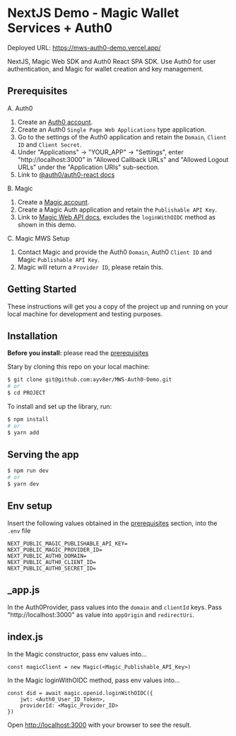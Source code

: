# NextJS Demo - Magic Wallet Services + Auth0

Deployed URL: https://mws-auth0-demo.vercel.app/

NextJS, Magic Web SDK and Auth0 React SPA SDK.
Use Auth0 for user authentication, and Magic for wallet creation and key management.

## Prerequisites

A. Auth0

1. Create an [Auth0 account](https://auth0.com/).
2. Create an Auth0 `Single Page Web Applications` type application.
3. Go to the settings of the Auth0 application and retain the `Domain`, `Client ID` and `Client Secret`.
4. Under "Applications" -> "YOUR_APP" -> "Settings", enter "http://localhost:3000" in "Allowed Callback URLs" and "Allowed Logout URLs" under the "Application URIs" sub-section.
5. Link to [@auth0/auth0-react docs](https://auth0.github.io/auth0-react/)

B. Magic

1. Create a [Magic account](https://magic.link/).
2. Create a Magic Auth application and retain the `Publishable API Key`.
3. Link to [Magic Web API docs](https://magic.link/docs/auth/api-reference/client-side-sdks/web), excludes the `loginWithOIDC` method as shown in this demo.

C. Magic MWS Setup

1. Contact Magic and provide the Auth0 `Domain`, Auth0 `Client ID` and Magic `Publishable API Key`.
2. Magic will return a `Provider ID`, please retain this.

## Getting Started

These instructions will get you a copy of the project up and running on your local machine for development and testing purposes.

## Installation

**Before you install:** please read the [prerequisites](#prerequisites)

Stary by cloning this repo on your local machine:

```bash
$ git clone git@github.com:ayv8er/MWS-Auth0-Demo.git
# or
$ cd PROJECT
```

To install and set up the library, run:

```bash
$ npm install
# or
$ yarn add
```

## Serving the app

```bash
$ npm run dev
# or
$ yarn dev
```

## Env setup

Insert the following values obtained in the [prerequisites](#prerequisites) section, into the `.env` file

```
NEXT_PUBLIC_MAGIC_PUBLISHABLE_API_KEY=
NEXT_PUBLIC_MAGIC_PROVIDER_ID=
NEXT_PUBLIC_AUTH0_DOMAIN=
NEXT_PUBLIC_AUTH0_CLIENT_ID=
NEXT_PUBLIC_AUTH0_SECRET_ID=
```

## \_app.js

In the Auth0Provider, pass values into the `domain` and `clientId` keys. Pass "http://localhost:3000" as value into `appOrigin` and `redirectUri`.

## index.js

In the Magic constructor, pass env values into...

```
const magicClient = new Magic(<Magic_Publishable_API_Key>)
```

In the Magic loginWithOIDC method, pass env values into...

```
const did = await magic.openid.loginWithOIDC({
    jwt: <Auth0_User_ID_Token>,
    providerId: <Magic_Provider_ID>
})
```

Open [http://localhost:3000](http://localhost:3000) with your browser to see the result.
